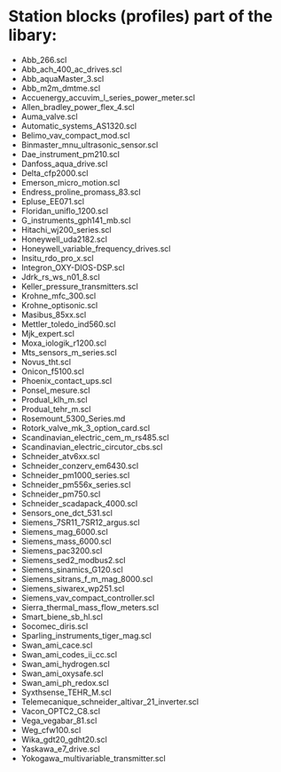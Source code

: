 # Station blocks (profiles) part of the libary:

- Abb_266.scl
- Abb_ach_400_ac_drives.scl
- Abb_aquaMaster_3.scl
- Abb_m2m_dmtme.scl
- Accuenergy_accuvim_l_series_power_meter.scl
- Allen_bradley_power_flex_4.scl
- Auma_valve.scl
- Automatic_systems_AS1320.scl
- Belimo_vav_compact_mod.scl
- Binmaster_mnu_ultrasonic_sensor.scl
- Dae_instrument_pm210.scl
- Danfoss_aqua_drive.scl
- Delta_cfp2000.scl
- Emerson_micro_motion.scl
- Endress_proline_promass_83.scl
- Epluse_EE071.scl
- Floridan_uniflo_1200.scl
- G_instruments_gph141_mb.scl
- Hitachi_wj200_series.scl
- Honeywell_uda2182.scl
- Honeywell_variable_frequency_drives.scl
- Insitu_rdo_pro_x.scl
- Integron_OXY-DIOS-DSP.scl
- Jdrk_rs_ws_n01_8.scl
- Keller_pressure_transmitters.scl
- Krohne_mfc_300.scl
- Krohne_optisonic.scl
- Masibus_85xx.scl
- Mettler_toledo_ind560.scl
- Mjk_expert.scl
- Moxa_iologik_r1200.scl
- Mts_sensors_m_series.scl
- Novus_tht.scl
- Onicon_f5100.scl
- Phoenix_contact_ups.scl
- Ponsel_mesure.scl
- Produal_klh_m.scl
- Produal_tehr_m.scl
- Rosemount_5300_Series.md
- Rotork_valve_mk_3_option_card.scl
- Scandinavian_electric_cem_m_rs485.scl
- Scandinavian_electric_circutor_cbs.scl
- Schneider_atv6xx.scl
- Schneider_conzerv_em6430.scl
- Schneider_pm1000_series.scl
- Schneider_pm556x_series.scl
- Schneider_pm750.scl
- Schneider_scadapack_4000.scl
- Sensors_one_dct_531.scl
- Siemens_7SR11_7SR12_argus.scl
- Siemens_mag_6000.scl
- Siemens_mass_6000.scl
- Siemens_pac3200.scl
- Siemens_sed2_modbus2.scl
- Siemens_sinamics_G120.scl
- Siemens_sitrans_f_m_mag_8000.scl
- Siemens_siwarex_wp251.scl
- Siemens_vav_compact_controller.scl
- Sierra_thermal_mass_flow_meters.scl
- Smart_biene_sb_hl.scl
- Socomec_diris.scl
- Sparling_instruments_tiger_mag.scl
- Swan_ami_cace.scl
- Swan_ami_codes_ii_cc.scl
- Swan_ami_hydrogen.scl
- Swan_ami_oxysafe.scl
- Swan_ami_ph_redox.scl
- Syxthsense_TEHR_M.scl
- Telemecanique_schneider_altivar_21_inverter.scl
- Vacon_OPTC2_C8.scl
- Vega_vegabar_81.scl
- Weg_cfw100.scl
- Wika_gdt20_gdht20.scl
- Yaskawa_e7_drive.scl
- Yokogawa_multivariable_transmitter.scl
